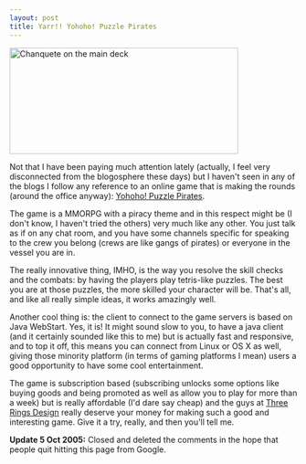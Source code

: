 ```yaml
---
layout: post
title: Yarr!! Yohoho! Puzzle Pirates
---
```


<img alt="Chanquete on the main deck" src="http://www.principia.info/biblioteca/images/ypp.png" width="400" height="186" border="0" /><p>Not that I have been paying much attention lately (actually, I feel very disconnected from the blogosphere&nbsp;these days) but I haven't seen in any of the blogs I follow any reference to an online game that is making the rounds (around the office anyway): <a href="http://www.puzzlepirates.com/">Yohoho! Puzzle Pirates</a>.</p><p>The game is a MMORPG with a piracy theme and in this respect might be (I don't know, I haven't tried the others) very much like any other. You just talk as if on any chat room, and you have some channels specific for speaking to the crew you belong (crews are like gangs of pirates) or everyone in the vessel you are in.</p><p>The really innovative thing, IMHO, is the way you resolve the skill checks and the combats: by having the players play&nbsp;tetris-like puzzles. The best you are at those puzzles, the more skilled your character will be. That's all, and like all really simple ideas, it works amazingly well.</p><p>Another cool thing is: the client to connect to the game servers is based on Java WebStart. Yes, it is! It might sound slow to you, to have a java client (and it certainly sounded like this to me) but is actually fast and responsive, and to top it off, this means you can connect from Linux or OS X as well, giving those minority platform (in terms of gaming platforms I mean) users a good opportunity to have some cool entertainment.</p><p>The game is subscription based (subscribing unlocks some options like buying goods and being promoted&nbsp;as well as&nbsp;allow you to play for more than a week) but is really affordable (I'd dare say cheap) and the guys at <a href="http://www.threerings.net/">Three Rings Design</a>&nbsp;really deserve your money for making such a good and interesting game. Give it a try, really, and then you'll tell me.</p>
<b>Update 5 Oct 2005:</b> Closed and deleted the comments in the hope that people quit hitting this page from Google.
